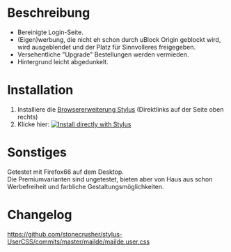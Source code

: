 # Beschreibung

- Bereinigte Login-Seite.
- (Eigen)werbung, die nicht eh schon durch uBlock Origin geblockt wird, wird ausgeblendet und der Platz für Sinnvolleres freigegeben.
- Versehentliche "Upgrade" Bestellungen werden vermieden.
- Hintergrund leicht abgedunkelt.


# Installation

1. Installiere die [Browsererweiterung Stylus](https://add0n.com/stylus.html) (Direktlinks auf der Seite oben rechts)
2. Klicke hier: [![Install directly with Stylus](https://img.shields.io/badge/Install%20directly%20with-Stylus-238b8b.svg)](https://raw.githubusercontent.com/stonecrusher/stylus-UserCSS/master/mailde/mailde.user.css)

<!---
# Weitere Skripte

Für funktionelle Erweiterung per JavaScript (z.B. mit [Greasemonkey](https://www.greasespot.net/) / [Tampermonkey](https://tampermonkey.net/) oder ähnlichen Addons) stehen folgende praktische Skripte zur Verfügung:

- [Automatische Weiterleitung zum Posteingang](https://greasyfork.org/de/scripts/32227)
-->

# Sonstiges

Getestet mit Firefox66 auf dem Desktop.  
Die Premiumvarianten sind ungetestet, bieten aber von Haus aus schon Werbefreiheit und farbliche Gestaltungsmöglichkeiten.


# Changelog

https://github.com/stonecrusher/stylus-UserCSS/commits/master/mailde/mailde.user.css
